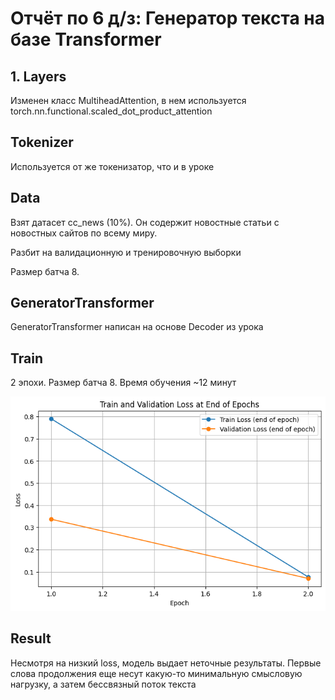 # Отчёт по 6 д/з: Генератор текста на базе Transformer

## 1. Layers

Изменен класс MultiheadAttention, в нем используется torch.nn.functional.scaled_dot_product_attention

## Tokenizer

Используется от же токенизатор, что и в уроке

## Data

Взят датасет cc_news (10%). Он содержит новостные статьи с новостных сайтов по всему миру. 

Разбит на валидационную и тренировочную выборки

Размер батча 8.

## GeneratorTransformer

GeneratorTransformer написан на основе Decoder из урока

## Train

2 эпохи. Размер батча 8. Время обучения ~12 минут

![loss](https://github.com/dmitryboris/practice_summer/blob/main/dz6/loss.png)

## Result

Несмотря на низкий loss, модель выдает неточные результаты. Первые слова продолжения еще несут какую-то минимальную смысловую нагрузку, а затем бессвязный поток текста
